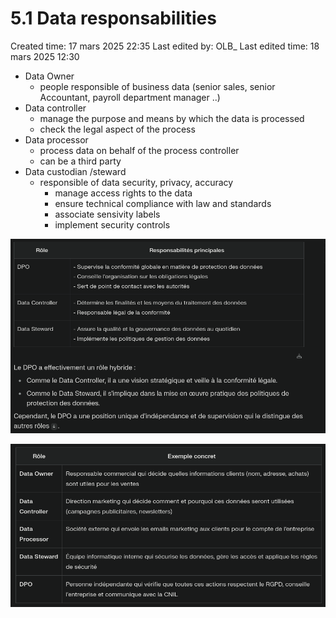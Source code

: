 # 5.1 Data responsabilities

Created time: 17 mars 2025 22:35
Last edited by: OLB_
Last edited time: 18 mars 2025 12:30

- Data Owner
    - people responsible of business data (senior sales, senior Accountant, payroll department manager ..)
- Data controller
    - manage the purpose and means by which the data is processed
    - check the legal aspect of the process
- Data processor
    - process data on behalf of the process controller
    - can be a third party
- Data custodian /steward
    - responsible of data security, privacy, accuracy
        - manage access rights to the data
        - ensure technical compliance with law and standards
        - associate sensivity labels
        - implement security controls

![image.png](image%2031.png)

![image.png](image%2032.png)